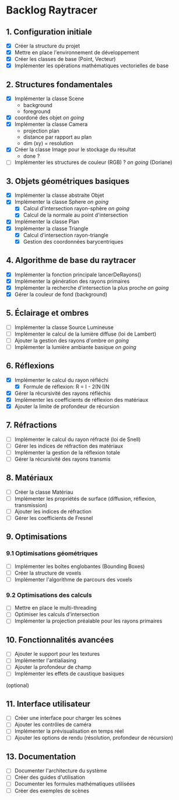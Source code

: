 # Backlog Raytracer

## 1. Configuration initiale
- [x] Créer la structure du projet
- [x] Mettre en place l'environnement de développement
- [x] Créer les classes de base (Point, Vecteur)
- [x] Implémenter les opérations mathématiques vectorielles de base

## 2. Structures fondamentales
- [x] Implémenter la classe Scene
	- background 
	- foreground
- [x] coordoné des objet *on going*
- [x] Implémenter la classe Camera
	- projection plan
	- distance par rapport au plan 
	- dim (xy) = resolution 
- [x] Créer la classe Image pour le stockage du résultat
	-  done ? 
- [ ] Implémenter les structures de couleur (RGB) ? *on going* (Doriane)

## 3. Objets géométriques basiques
- [x] Implémenter la classe abstraite Objet 
- [x] Implémenter la classe Sphere *on going*
  - [x] Calcul d'intersection rayon-sphère *on going*
  - [x] Calcul de la normale au point d'intersection
- [X] Implémenter la classe Plan
- [x] Implémenter la classe Triangle
  - [x] Calcul d'intersection rayon-triangle
  - [x] Gestion des coordonnées barycentriques

## 4. Algorithme de base du raytracer
- [x] Implémenter la fonction principale lancerDeRayons()
- [x] Implémenter la génération des rayons primaires
- [x] Implémenter la recherche d'intersection la plus proche *on going*
- [x] Gérer la couleur de fond (background)

## 5. Éclairage et ombres
- [ ] Implémenter la classe Source Lumineuse
- [ ] Implémenter le calcul de la lumière diffuse (loi de Lambert)
- [ ] Ajouter la gestion des rayons d'ombre *on going*
- [ ] Implémenter la lumière ambiante basique *on going*

## 6. Réflexions
- [x] Implémenter le calcul du rayon réfléchi
  - [x] Formule de réflexion: R = I - 2(N·I)N
- [x] Gérer la récursivité des rayons réfléchis
- [x] Implémenter les coefficients de réflexion des matériaux
- [x] Ajouter la limite de profondeur de récursion

## 7. Réfractions
- [ ] Implémenter le calcul du rayon réfracté (loi de Snell)
- [ ] Gérer les indices de réfraction des matériaux
- [ ] Implémenter la gestion de la réflexion totale
- [ ] Gérer la récursivité des rayons transmis

## 8. Matériaux
- [ ] Créer la classe Matériau
- [ ] Implémenter les propriétés de surface (diffusion, réflexion, transmission)
- [ ] Ajouter les indices de réfraction
- [ ] Gérer les coefficients de Fresnel

## 9. Optimisations
### 9.1 Optimisations géométriques
- [ ] Implémenter les boîtes englobantes (Bounding Boxes)
- [ ] Créer la structure de voxels
- [ ] Implémenter l'algorithme de parcours des voxels

### 9.2 Optimisations des calculs
- [ ] Mettre en place le multi-threading
- [ ] Optimiser les calculs d'intersection
- [ ] Implémenter la projection préalable pour les rayons primaires

## 10. Fonctionnalités avancées
- [ ] Ajouter le support pour les textures
- [ ] Implémenter l'antialiasing
- [ ] Ajouter la profondeur de champ
- [ ] Implémenter les effets de caustique basiques

(optional)
## 11. Interface utilisateur
- [ ] Créer une interface pour charger les scènes
- [ ] Ajouter les contrôles de caméra
- [ ] Implémenter la prévisualisation en temps réel
- [ ] Ajouter les options de rendu (résolution, profondeur de récursion)

## 13. Documentation
- [ ] Documenter l'architecture du système
- [ ] Créer des guides d'utilisation
- [ ] Documenter les formules mathématiques utilisées
- [ ] Créer des exemples de scènes
